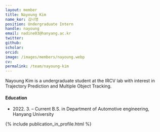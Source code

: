 ```yaml
---
layout: member
title: Nayoung Kim
name_kor: 김나영
position: Undergraduate Intern
handle: nayoung
email: nadine03@hanyang.ac.kr
twitter: 
github: 
scholar: 
orcid: 
image: /images/members/nayoung.webp
cv: 
permalink: /team/nayoung-kim
---
```


Nayoung Kim is a undergraduate student at the IRCV lab with interest in Trajectory Prediction and Multiple Object Tracking.


#### Education

<ul class="chronological">
  <li><span>2022. 3. – Current</span> B.S. in Department of Automotive engineering, Hanyang University</li>
</ul>

{% include publication_in_profile.html %}
